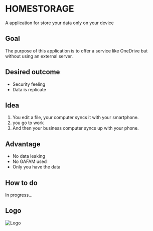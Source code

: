# HOMESTORAGE
A application for store your data only on your device
## Goal
The purpose of this application is to offer a service like OneDrive but without using an external server.
## Desired outcome
* Security feeling
* Data is replicate
## Idea
1. You edit a file, your computer syncs it with your smartphone.
2. you go to work
3. And then your business computer syncs up with your phone.
## Advantage
* No data leaking
* No GAFAM used
* Only you have the data
## How to do
In progress...
## Logo
![Logo](https://raw.githubusercontent.com/TomMarti/HOMESTORAGE/master/res/homestorage.png)
